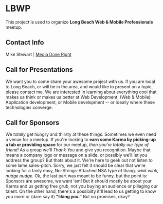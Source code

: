 # LBWP

This project is used to organize __Long Beach Web & Mobile Professionals__ meetup.  

## Contact Info

Mike Stewart | [Media Done Right](http://www.MediaDoneRight.com/contact)

##  Call for Presentations

We want you to come share your awesome project with us.  If you are local to Long Beach, or will be in the area, and would like to present on a topic, please contact me.  We are interested in learning about everything cool that makes us think or makes us better at Web Development, (Web & Mobile) Application development, or Mobile development -- or ideally where these technologies converge.


## Call for Sponsors

We _totally_ get hungry and thirsty at these things.  Sometimes we even need a venue for a meetup.  If you're looking to **earn some Karma by picking-up a tab or providing space** for our meetup, _then you're totally our type of friend!_  As a group we'll  _Thank You_ and give you recognition. Maybe that means a company logo or message on a slide, or possibly we'll let you address the group?  But thats about it.  We're here to geek out not listen to some lame sales-pitch.  Sorry, we just felt it should be clear that we're looking for a fairly easy, No-Strings-Attached NSA type of thang.  _wink wink, nudge nudge._  Ok, the last part was meant to be funny, but the point is: Sponsors are awesome, we want 'em! But it should mostly be about your Karma and us getting free grub, not you buying an audience or pillaging our talent.  On the other hand, there's a possibilty it'll lead to us getting to know you more or (dare say it) **"liking you."**  But no promises, okay?



